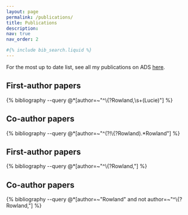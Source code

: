 ```yaml
---
layout: page
permalink: /publications/
title: Publications
description: 
nav: true
nav_order: 2

#{% include bib_search.liquid %}
---
```


For the most up to date list, see all my publications on ADS [here](https://ui.adsabs.harvard.edu/search/q=author%3A%22Rowland%2C%20Lucie%20E.%22%20&sort=date%20desc%2C%20bibcode%20desc&p_=0).


## First-author papers
<div class="publications">
  {% bibliography --query @*[author=~"^\{?Rowland,\s+(Lucie)"] %}
</div>

## Co-author papers
<div class="publications">
  {% bibliography --query @*[author=~"^(?!\{?Rowland).*Rowland"] %}
</div>


## First-author papers
<div class="publications">
  {% bibliography --query @*[author=~"^\{?Rowland,"] %}
</div>

## Co-author papers
<div class="publications">
  {% bibliography --query @*[author=~"Rowland" and not author=~"^\{?Rowland,"] %}
</div>
